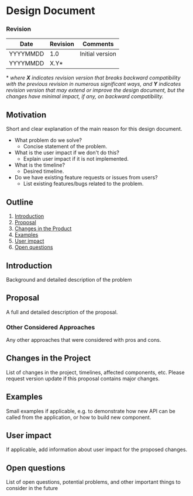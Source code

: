 # Design Document

### Revision


|Date       |Revision | Comments                                                                 |
|-----------|---------|--------------------------------------------------------------------------|
|  YYYYMMDD |  1.0    | Initial version                                                          |
|  YYYYMMDD |  X.Y*   |                                                                          |

\* *where **X** indicates revision version that breaks backward compatibility with the previous revision
in numerous significant ways, and **Y** indicates revision version that may extend or improve the design document,
but the changes have minimal impact, if any, on backward compatibility.*

## Motivation

Short and clear explanation of the main reason for this design document.
* What problem do we solve?
   * Concise statement of the problem.
* What is the user impact if we don't do this?
   * Explain user impact if it is not implemented.
* What is the timeline?
   * Desired timeline.
* Do we have existing feature requests or issues from users?
   * List existing features/bugs related to the problem.

## Outline

1. [Introduction](#introduction)
2. [Proposal](#proposal)
3. [Changes in the Product](#changes-in-the-product)
4. [Examples](#examples)
5. [User impact](#user-impact)
6. [Open questions](#open-questions)

## Introduction

Background and detailed description of the problem

## Proposal

A full and detailed description of the proposal.

### Other Considered Approaches

Any other approaches that were considered with pros and cons.

## Changes in the Project

List of changes in the project, timelines, affected components, etc.
Please request version update if this proposal contains major changes.

## Examples

Small examples if applicable, e.g. to demonstrate how new API can be called from the application,
or how to build new component.

## User impact

If applicable, add information about user impact for the proposed changes.

## Open questions

List of open questions, potential problems, and other important things to consider in the future
